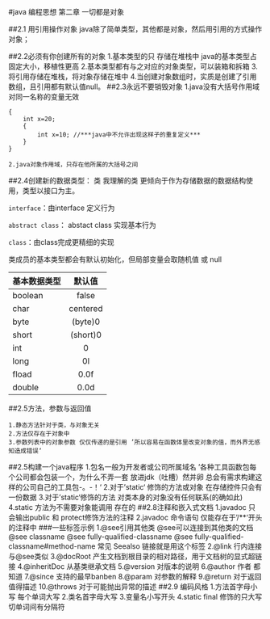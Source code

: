 #java 编程思想 第二章 一切都是对象

##2.1 用引用操作对象
java除了简单类型，其他都是对象，然后用引用的方式操作对象； 


##2.2必须有你创建所有的对象
    1.基本类型的只 存储在堆栈中 java的基本类型占固定大小，移植性更高
    2.基本类型都有与之对应的对象类型，可以装箱和拆箱
    3.将引用存储在堆栈，将对象存储在堆中
    4.当创建对象数组时，实质是创建了引用数组，且引用都有默认值null。
##2.3永远不要销毁对象
    1.java没有大括号作用域对同一名称的变量无效
```
{
    int x=20;
    {
        int x=10; //***java中不允许出现这样子的重复定义***
    }
}
```
    2.java对象作用域，只存在他所属的大括号之间
##2.4创建新的数据类型： 类
我理解的类 更倾向于作为存储数据的数据结构使用，类型以接口为主。

`interface`：由interface 定义行为

`abstract class`：  abstact class 实现基本行为 

`class`：由class完成更精细的实现

类成员的基本类型都会有默认初始化，但局部变量会取随机值 或 null

| 基本数据类型        | 默认值           |
| ------------- |:-------------:| 
| boolean     | false | 
| char     | centered      | 
| byte | (byte)0      |
|short|(short)0|
|int|0|
|long|0l|
|fload|0.0f|
|double|0.0d| 

##2.5方法，参数与返回值

    1.静态方法针对于类，与对象无关
    2.方法仅存在于对象中
    3.参数列表中的对象参数 仅仅传递的是引用 ’所以容易在函数体里改变对象的值，而外界无感知造成错误‘
    
##2.5构建一个java程序
    1.包名一般为开发者或公司所属域名 ’各种工具函数包每个公司都会包装一个，为什么不弄一套 放进jdk（吐槽）然并卵 总会有需求构建这样的公司自己的工具包-。-！‘
    2.对于’static‘ 修饰的方法或对象 在存储控件只会有一份数据
    3.对于’static‘修饰的方法 对类本身的对象没有任何联系(的确如此)
    4.static 方法为不需要对象能调用 存在的
##2.8注释和嵌入式文档
    1.javadoc 只会输出public 和 protect修饰方法的注释
    2.javadoc 命令语句 仅能存在于’/**‘开头的注释中
###一些标签示例
    1.@see引用其他类
        @see可以连接到其他类的文档
        @see classname
        @see fully-qualified-classname
        @see fully-qualified-classname#method-name
        常见 Seealso 链接就是用这个标签
    2.@link 行内连接 与@see类似
    3.@docRoot 产生文档到根目录的相对路径，用于文档树的显式超链接
    4.@inheritDoc 从基类继承文档
    5.@version 对版本的说明
    6.@author 作者 都知道
    7.@since  支持的最早banben
    8.@param 对参数的解释
    9.@return 对于返回值得描述
    10.@throws  对于可能抛出异常的描述
##2.9 编码风格
    1.方法首字母小写 每个单词大写
    2.类名首字母大写
    3.变量名小写开头
    4.static final 修饰的只大写切单词间有分隔符